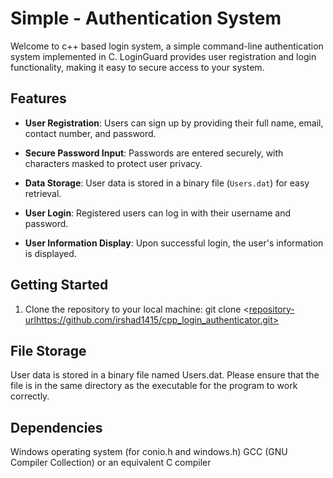 # Simple - Authentication System

Welcome to c++ based login system, a simple command-line authentication system implemented in C. LoginGuard provides user registration and login functionality, making it easy to secure access to your system.

## Features

- **User Registration**: Users can sign up by providing their full name, email, contact number, and password.

- **Secure Password Input**: Passwords are entered securely, with characters masked to protect user privacy.

- **Data Storage**: User data is stored in a binary file (`Users.dat`) for easy retrieval.

- **User Login**: Registered users can log in with their username and password.

- **User Information Display**: Upon successful login, the user's information is displayed.

## Getting Started

1. Clone the repository to your local machine: 
   git clone <[repository-url](https://github.com/irshad1415/cpp_login_authenticator.git)https://github.com/irshad1415/cpp_login_authenticator.git>

##  File Storage
User data is stored in a binary file named Users.dat. Please ensure that the file is in the same directory as the executable for the program to work correctly.

## Dependencies
Windows operating system (for conio.h and windows.h)
GCC (GNU Compiler Collection) or an equivalent C compiler
